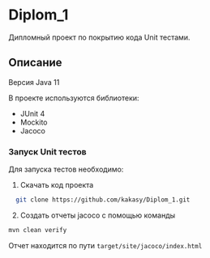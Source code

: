 # Diplom_1
Дипломный проект по покрытию кода Unit тестами.

## Описание
Версия Java 11

В проекте используются библиотеки:

- JUnit 4
- Mockito
- Jacoco

### Запуск Unit тестов
Для запуска тестов необходимо:

1. Скачать код проекта
 ```sh
   git clone https://github.com/kakasy/Diplom_1.git
   ```

2. Создать отчеты jacoco с помощью команды
```sh
mvn clean verify
```

Отчет находится по пути `target/site/jacoco/index.html`
